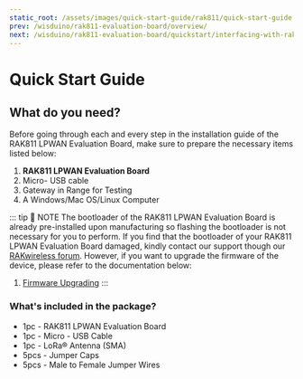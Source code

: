 ```yaml
---
static_root: /assets/images/quick-start-guide/rak811/quick-start-guide
prev: /wisduino/rak811-evaluation-board/overview/
next: /wisduino/rak811-evaluation-board/quickstart/interfacing-with-rak811.html
---
```


# Quick Start Guide

<rk-img
  :src="`${$frontmatter.static_root}/bv4v5828qbdlkrann1xt.jpg`"
  width="50%"
  figure-number="1"
  caption="RAK811 LPWAN Evaluation Board"
/>

## What do you need?

Before going through each and every step in the installation guide of the RAK811 LPWAN Evaluation Board, make sure to prepare the necessary items listed below:

1. **RAK811 LPWAN Evaluation Board**
2. Micro- USB cable
3. Gateway in Range for Testing
4. A Windows/Mac OS/Linux Computer

::: tip 📝 NOTE
The bootloader of the RAK811 LPWAN Evaluation Board is already pre-installed upon manufacturing so flashing the bootloader is not necessary for you to perform. If you find that the bootloader of your RAK811 LPWAN Evaluation Board damaged, kindly contact our support though our [RAKwireless forum](https://forum.rakwireless.com/). However, if you want to upgrade the firmware of the device, please refer to the documentation below:

1. [Firmware Upgrading](/wisduino/rak811-evaluation-board/quickstart/upgrading-the-firmware.html)
   :::

### What's included in the package?

- 1pc - RAK811 LPWAN Evaluation Board
- 1pc - Micro - USB Cable
- 1pc - LoRa® Antenna (SMA)
- 5pcs - Jumper Caps
- 5pcs - Male to Female Jumper Wires
